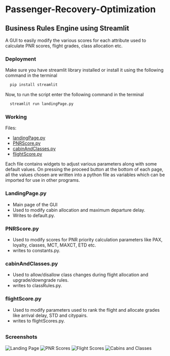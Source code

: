 # Passenger-Recovery-Optimization


## Business Rules Engine using Streamlit

A GUI to easily modify the various scores for each attribute used to calculate PNR scores, flight grades, class allocation etc.






### Deployment

Make sure you have streamlit library installed or install it using the following command in the terminal
```bash
  pip install streamlit
```
Now, to run the script enter the following command in the terminal
```bash
  streamlit run landingPage.py
```




### Working

Files:
 
 - [landingPage.py](landingPage.py)
 - [PNRScore.py](pages/PNRScore.py)
 - [cabinAndClasses.py](pages/cabinAndClasses.py)
 - [flightScore.py](pages/flightScore.py)

Each file contains widgets to adjust various parameters along with some default values. On pressing the proceed button at the bottom of each page, all the values chosen are written into a python file as variables which can be imported for use in other programs.
 ### LandingPage.py
 - Main page of the GUI
 - Used to modify cabin allocation and maximum departure delay.
 - Writes to default.py.

 ### PNRScore.py
- Used to modify scores for PNR priority calculation parameters like PAX, loyalty, classes, MCT, MAXCT, ETD etc.
- writes to constants.py.

### cabinAndClasses.py
- Used to allow/disallow class changes during flight allocation and upgrade/downgrade rules.
- writes to classRules.py.

### flightScore.py
- Used to modify parameters used to rank the flight and allocate grades like arrival delay, STD and citypairs.
- writes to flightScores.py.
######


 

### Screenshots

![Landing Page](/readmepic/Landing_Page_SS.png)
![PNR Scores](/readmepic/PNRScore_SS.png)
![Flight Scores](/readmepic/FlightScores_SS.png)
![Cabins and Classes](/readmepic/CabinClasses_SS.png)



